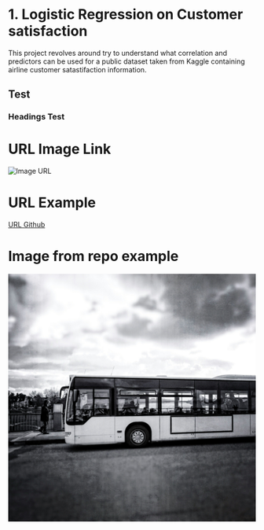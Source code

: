 # 1. Logistic Regression on Customer satisfaction
This project revolves around try to understand what correlation and predictors can be used for a public dataset taken from Kaggle containing airline customer satastifaction information.

## Test

### Headings Test

# URL Image Link
![Image URL](https://i0.wp.com/statisticsbyjim.com/wp-content/uploads/2020/07/TimeSeriesTrade.png?fit=576%2C384&ssl=1)

# URL Example

[URL Github](https://github.com/)

# Image from repo example

![Testing image folder](/asset/images/bus-road-against-sky.jpg)
